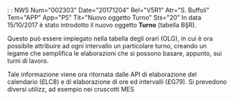  :  : NWS Num="002303" Date="20171204" Rel="V5R1" Atr="S. Buffoli" Tem="APP" App="P5" Tit="Nuovo oggetto Turno" Sts="20"
In data 15/10/2017 è stato introdotto il nuovo oggetto <b>Turno</b>  (tabella B§R).

Questo può essere impiegato nella tabella degli orari (OLG), in cui è ora possibile attribuire ad ogni intervallo un particolare turno, creando un legame che semplifica le elaborazioni che si possono basare, appunto, sui turni di lavoro.

Tale informazione viene ora ritornata dalle API di elaborazione del calendario (£LC8) e di elaborazione di ore ed intervalli (£G79). Si prevedono diversi utilizz, ad esempio nei cruscotti MES

